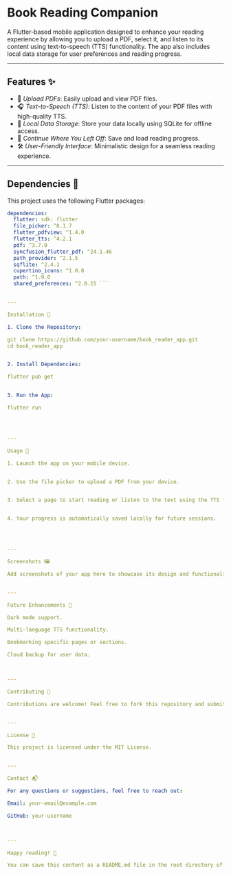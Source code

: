 # Book Reading Companion
 
A Flutter-based mobile application designed to enhance your reading experience by allowing you to upload a PDF, select it, and listen to its content using text-to-speech (TTS) functionality. The app also includes local data storage for user preferences and reading progress.

---

## Features ✨

- 📄 *Upload PDFs*: Easily upload and view PDF files.
- 🎧 *Text-to-Speech (TTS)*: Listen to the content of your PDF files with high-quality TTS.
- 💾 *Local Data Storage*: Store your data locally using SQLite for offline access.
- 🔄 *Continue Where You Left Off*: Save and load reading progress.
- 🛠 *User-Friendly Interface*: Minimalistic design for a seamless reading experience.

---

## Dependencies 🧩

This project uses the following Flutter packages:

```yaml
dependencies:
  flutter: sdk: flutter
  file_picker: ^8.1.7
  flutter_pdfview: ^1.4.0
  flutter_tts: ^4.2.1
  pdf: ^3.7.0
  syncfusion_flutter_pdf: ^24.1.46
  path_provider: ^2.1.5
  sqflite: ^2.4.1
  cupertino_icons: ^1.0.8
  path: ^1.9.0
  shared_preferences: ^2.0.15 ```


---

Installation 🚀

1. Clone the Repository:

git clone https://github.com/your-username/book_reader_app.git
cd book_reader_app


2. Install Dependencies:

flutter pub get


3. Run the App:

flutter run




---

Usage 📱

1. Launch the app on your mobile device.


2. Use the file picker to upload a PDF from your device.


3. Select a page to start reading or listen to the text using the TTS feature.


4. Your progress is automatically saved locally for future sessions.




---

Screenshots 🖼

Add screenshots of your app here to showcase its design and functionality.


---

Future Enhancements 🌟

Dark mode support.

Multi-language TTS functionality.

Bookmarking specific pages or sections.

Cloud backup for user data.



---

Contributing 🤝

Contributions are welcome! Feel free to fork this repository and submit pull requests.


---

License 📝

This project is licensed under the MIT License.


---

Contact 📬

For any questions or suggestions, feel free to reach out:

Email: your-email@example.com

GitHub: your-username



---

Happy reading! 🎉

You can save this content as a README.md file in the root directory of your project. Let me know if you need further assistance!
